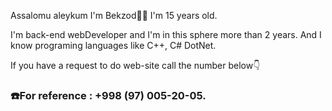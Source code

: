 <p>Assalomu aleykum I'm Bekzod🧑‍💻 I'm 15 years old.</p>
<p>I'm back-end webDeveloper and I'm in this sphere more than 2 years. And I know programing languages like C++, C# DotNet.</p>
<p>If you have a request to do web-site call the number below👇 </h3>
<h3>☎️For reference : +998 (97) 005-20-05.</h3>

<!---
bekzod28072009/bekzod28072009 is a ✨ special ✨ repository because its `README.md` (this file) appears on your GitHub profile.
You can click the Preview link to take a look at your changes.
--->
